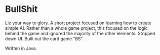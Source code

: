 # BullShit
Lie your way to glory. A short project focused on learning how to create simple AI. Rather than a whole game project, this focused on the logic behind the game and ignored the majority of the other elements. Stripped down UI. Built out the card game "BS".

Written in Java.
